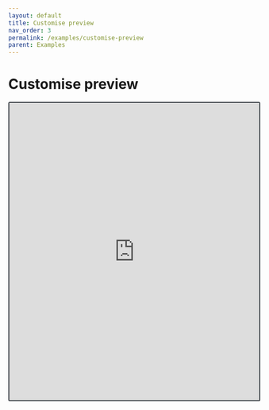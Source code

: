 ```yaml
---
layout: default
title: Customise preview
nav_order: 3
permalink: /examples/customise-preview
parent: Examples
---
```


# Customise preview

<iframe style="width: 100%; height: 600px; border: 2px solid #343a40; border-radius: 3px;" loading="lazy" src="https://gist.dumber.app/?gist=ac46f8bcdf481ddfa9c7a03646949890&open=src%2Fadd-box.js&open=src%2Fadd-box.html&open=src%2Fadd-money.js&open=src%2Fadd-money.html&open=src%2Fbox.js&open=src%2Fbox.html&open=src%2Fcontainer.js&open=src%2Fcontainer.html"></iframe>